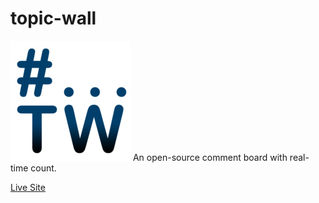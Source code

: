 # topic-wall
<img src="favicons/android-chrome-192x192.png">
An open-source comment board with real-time count.

[Live Site](https://topicwall.herokuapp.com)
